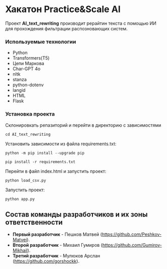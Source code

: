 # Хакатон Practice&Scale AI

Проект  **AI_text_rewriting**  производит рерайтин текста с помощью ИИ для прохождения фильтрации распозновающих систем.


### Используемые технологии    

 - Python       
 - Transformers(T5)
 - Цепи Маркова
 - Char-GPT 4о
 - nltk
 - stanza
 - python-dotenv
 - langid
 - HTML
 - Flask

### Установка проекта

Склонировкать репазиторий и перейти в директорию с зависимостями

    cd AI_text_rewriting

Установить зависимости из файла requirements.txt:

    python -m pip install --upgrade pip
    
    pip install -r requirements.txt


Перейти в файл index.html и запустить проект:

    python load_csv.py

Запустить проект:

    python app.py


## Состав команды разработчиков и их зоны ответственности

-   **Первый разработчик** - Пешков Матвей (https://github.com/Peshkov-Matvei).
-   **Второй разработчик** - Михаил Гумиров (https://github.com/Gumirov-Mikhail).
-   **Третий разработчик** - Мулюков Арслан (https://github.com/gorshockk).



